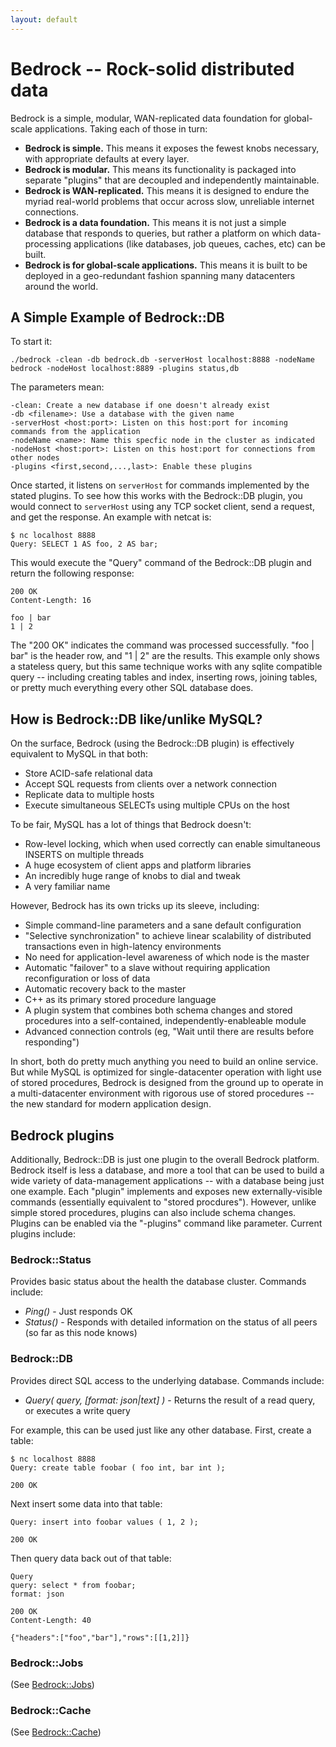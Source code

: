 ```yaml
---
layout: default
---
```


# Bedrock -- Rock-solid distributed data
Bedrock is a simple, modular, WAN-replicated data foundation for global-scale applications.  Taking each of those in turn:

* **Bedrock is simple.** This means it exposes the fewest knobs necessary, with appropriate defaults at every layer.
* **Bedrock is modular.**  This means its functionality is packaged into separate "plugins" that are decoupled and independently maintainable.
* **Bedrock is WAN-replicated.**  This means it is designed to endure the myriad real-world problems that occur across slow, unreliable internet connections.
* **Bedrock is a data foundation.**  This means it is not just a simple database that responds to queries, but rather a platform on which data-processing applications (like databases, job queues, caches, etc) can be built.
* **Bedrock is for global-scale applications.**  This means it is built to be deployed in a geo-redundant fashion spanning many datacenters around the world.

## A Simple Example of Bedrock::DB
To start it:

    ./bedrock -clean -db bedrock.db -serverHost localhost:8888 -nodeName bedrock -nodeHost localhost:8889 -plugins status,db

The parameters mean:

    -clean: Create a new database if one doesn't already exist
    -db <filename>: Use a database with the given name
    -serverHost <host:port>: Listen on this host:port for incoming commands from the application
    -nodeName <name>: Name this specfic node in the cluster as indicated
    -nodeHost <host:port>: Listen on this host:port for connections from other nodes
    -plugins <first,second,...,last>: Enable these plugins

Once started, it listens on `serverHost` for commands implemented by the stated plugins.  To see how this works with the Bedrock::DB plugin, you would connect to `serverHost` using any TCP socket client, send a request, and get the response.  An example with netcat is:

    $ nc localhost 8888
    Query: SELECT 1 AS foo, 2 AS bar;

This would execute the "Query" command of the Bedrock::DB plugin and return the following response:

    200 OK
    Content-Length: 16
    
    foo | bar
    1 | 2

The "200 OK" indicates the command was processed successfully.  "foo &#124; bar" is the header row, and "1 &#124; 2" are the results.  This example only shows a stateless query, but this same technique works with any sqlite compatible query -- including creating tables and index, inserting rows, joining tables, or pretty much everything every other SQL database does.

## How is Bedrock::DB like/unlike MySQL?
On the surface, Bedrock (using the Bedrock::DB plugin) is effectively equivalent to MySQL in that both:

* Store ACID-safe relational data
* Accept SQL requests from clients over a network connection
* Replicate data to multiple hosts
* Execute simultaneous SELECTs using multiple CPUs on the host

To be fair, MySQL has a lot of things that Bedrock doesn't:

* Row-level locking, which when used correctly can enable simultaneous INSERTS on multiple threads
* A huge ecosystem of client apps and platform libraries
* An incredibly huge range of knobs to dial and tweak
* A very familiar name

However, Bedrock has its own tricks up its sleeve, including:

* Simple command-line parameters and a sane default configuration
* "Selective synchronization" to achieve linear scalability of distributed transactions even in high-latency environments 
* No need for application-level awareness of which node is the master
* Automatic "failover" to a slave without requiring application reconfiguration or loss of data
* Automatic recovery back to the master
* C++ as its primary stored procedure language
* A plugin system that combines both schema changes and stored procedures into a self-contained, independently-enableable module
* Advanced connection controls (eg, "Wait until there are results before responding")

In short, both do pretty much anything you need to build an online service.  But while MySQL is optimized for single-datacenter operation with light use of stored procedures, Bedrock is designed from the ground up to operate in a multi-datacenter environment with rigorous use of stored procedures -- the new standard for modern application design.

## Bedrock plugins
Additionally, Bedrock::DB is just one plugin to the overall Bedrock platform.  Bedrock itself is less a database, and more a tool that can be used to build a wide variety of data-management applications -- with a database being just one example.  Each "plugin" implements and exposes new externally-visible commands (essentially equivalent to "stored procdures").  However, unlike simple stored procedures, plugins can also include schema changes.  Plugins can be enabled via the "-plugins" command like parameter.  Current plugins include:

### Bedrock::Status
Provides basic status about the health the database cluster.  Commands include:

 * *Ping()* - Just responds OK
 * *Status()* - Responds with detailed information on the status of all peers (so far as this node knows)

### Bedrock::DB
Provides direct SQL access to the underlying database.  Commands include:

 * *Query( query, [format: json&#124;text] )* - Returns the result of a read query, or executes a write query

For example, this can be used just like any other database.  First, create a table:

    $ nc localhost 8888
    Query: create table foobar ( foo int, bar int );
    
    200 OK

Next insert some data into that table:

    Query: insert into foobar values ( 1, 2 );

    200 OK

Then query data back out of that table:

    Query
    query: select * from foobar;
    format: json

    200 OK
    Content-Length: 40
    
    {"headers":["foo","bar"],"rows":[[1,2]]}
    
### Bedrock::Jobs
(See [Bedrock::Jobs](jobs.html))

### Bedrock::Cache
(See [Bedrock::Cache](cache.html))


